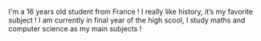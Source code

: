 I'm a 16 years old student from France !
I really like history, it’s my favorite subject !
I am currently in final year of the high scool, I study maths and computer science as my main subjects ! 
<!---
chahrcd/chahrcd is a ✨ special ✨ repository because its `README.md` (this file) appears on your GitHub profile.
You can click the Preview link to take a look at your changes.
--->
